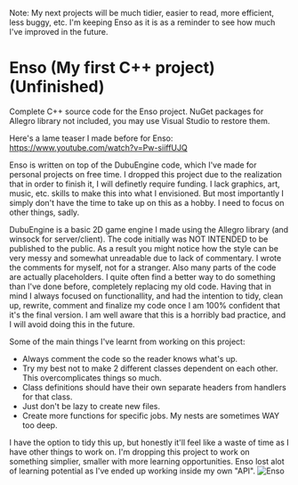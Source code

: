 Note: My next projects will be much tidier, easier to read, more efficient, less buggy, etc. I'm keeping Enso as it is as a reminder to see how much I've improved in the future.

# Enso (My first C++ project) (Unfinished)
Complete C++ source code for the Enso project. NuGet packages for Allegro library not included, you may use Visual Studio to restore them.

Here's a lame teaser I made before for Enso: https://www.youtube.com/watch?v=Pw-siiffUJQ

Enso is written on top of the DubuEngine code, which I've made for personal projects on free time. I dropped this project due to the realization that in order to finish it, I will definetly require funding. I lack graphics, art, music, etc. skills to make this into what I envisioned. But most importantly I simply don't have the time to take up on this as a hobby. I need to focus on other things, sadly.

DubuEngine is a basic 2D game engine I made using the Allegro library (and winsock for server/client). The code initially was NOT INTENDED to be published to the public. As a result you might notice how the style can be very messy and somewhat unreadable due to lack of commentary. I wrote the comments for myself, not for a stranger. Also many parts of the code are actually placeholders. I quite often find a better way to do something than I've done before, completely replacing my old code. Having that in mind I always focused on functionallity, and had the intention to tidy, clean up, rewrite, comment and finalize my code once I am 100% confident that it's the final version. I am well aware that this is a horribly bad practice, and I will avoid doing this in the future.

Some of the main things I've learnt from working on this project:
  - Always comment the code so the reader knows what's up.
  - Try my best not to make 2 different classes dependent on each other. This overcomplicates things so much.
  - Class definitions should have their own separate headers from handlers for that class.
  - Just don't be lazy to create new files.
  - Create more functions for specific jobs. My nests are sometimes WAY too deep.
  
I have the option to tidy this up, but honestly it'll feel like a waste of time as I have other things to work on. I'm dropping this project to work on something simplier, smaller with more learning opportunities. Enso lost alot of learning potential as I've ended up working inside my own "API".
![Enso](http://puu.sh/svU7w.png)
